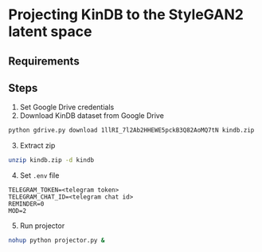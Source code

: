 # Projecting KinDB to the StyleGAN2 latent space

## Requirements

## Steps
1. Set Google Drive credentials
2. Download KinDB dataset from Google Drive
```bash
python gdrive.py download 1llRI_7l2Ab2HHEWE5pckB3Q82AoMQ7tN kindb.zip
```
3. Extract zip
```bash
unzip kindb.zip -d kindb
```
4. Set `.env` file
```
TELEGRAM_TOKEN=<telegram token>
TELEGRAM_CHAT_ID=<telegram chat id>
REMINDER=0
MOD=2
```
5. Run projector
```bash
nohup python projector.py &
```
